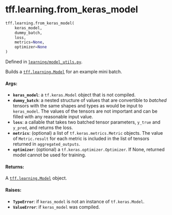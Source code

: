 <div itemscope itemtype="http://developers.google.com/ReferenceObject">
<meta itemprop="name" content="tff.learning.from_keras_model" />
<meta itemprop="path" content="Stable" />
</div>

# tff.learning.from_keras_model

```python
tff.learning.from_keras_model(
    keras_model,
    dummy_batch,
    loss,
    metrics=None,
    optimizer=None
)
```

Defined in
[`learning/model_utils.py`](http://github.com/tensorflow/federated/tree/master/tensorflow_federated/python/learning/model_utils.py).

Builds a
<a href="../../tff/learning/Model.md"><code>tff.learning.Model</code></a> for an
example mini batch.

#### Args:

*   <b>`keras_model`</b>: a `tf.keras.Model` object that is not compiled.
*   <b>`dummy_batch`</b>: a nested structure of values that are convertible to
    *batched* tensors with the same shapes and types as would be input to
    `keras_model`. The values of the tensors are not important and can be filled
    with any reasonable input value.
*   <b>`loss`</b>: a callable that takes two batched tensor parameters, `y_true`
    and `y_pred`, and returns the loss.
*   <b>`metrics`</b>: (optional) a list of `tf.keras.metrics.Metric` objects.
    The value of `Metric.result` for each metric is included in the list of
    tensors returned in `aggregated_outputs`.
*   <b>`optimizer`</b>: (optional) a `tf.keras.optimizer.Optimizer`. If None,
    returned model cannot be used for training.

#### Returns:

A <a href="../../tff/learning/Model.md"><code>tff.learning.Model</code></a>
object.

#### Raises:

*   <b>`TypeError`</b>: if `keras_model` is not an instance of `tf.keras.Model`.
*   <b>`ValueError`</b>: if `keras_model` was compiled.
